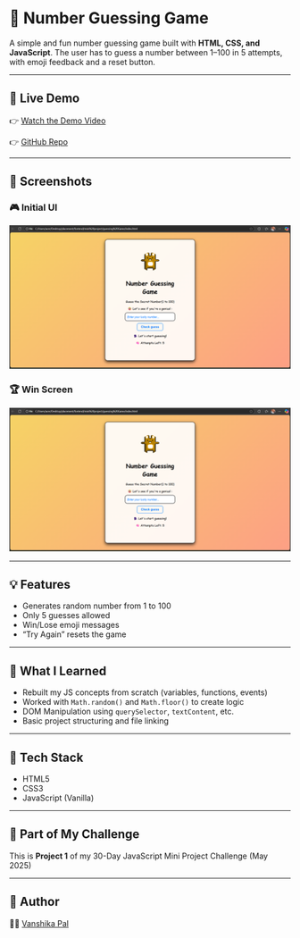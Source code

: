 # 🎲 Number Guessing Game

A simple and fun number guessing game built with **HTML, CSS, and JavaScript**. The user has to guess a number between 1–100 in 5 attempts, with emoji feedback and a reset button.

---

## 🚀 Live Demo
👉
[Watch the Demo Video](https://vanshi9027.github.io/number-guessing-game/assets/demo.mp4)


👉 [GitHub Repo](https://github.com/vanshi9027/number-guessing-game)

---

## 📸 Screenshots
### 🎮 Initial UI
![Initial UI](./assests/number-guessing-UI.png)

### 🏆 Win Screen
![Win UI](./assests/number-guessing-UI.png)

---

## 💡 Features
- Generates random number from 1 to 100
- Only 5 guesses allowed
- Win/Lose emoji messages
- “Try Again” resets the game

---

## 🧠 What I Learned
- Rebuilt my JS concepts from scratch (variables, functions, events)
- Worked with `Math.random()` and `Math.floor()` to create logic
- DOM Manipulation using `querySelector`, `textContent`, etc.
- Basic project structuring and file linking

---

## 🔧 Tech Stack
- HTML5
- CSS3
- JavaScript (Vanilla)

---

## 📅 Part of My Challenge
This is **Project 1** of my 30-Day JavaScript Mini Project Challenge (May 2025)

---

## 📜 Author
👨‍💻 [Vanshika Pal](https://linkedin.com/in/vanshika-pal-86425431/)
